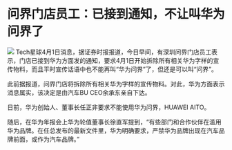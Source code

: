 # 问界门店员工：已接到通知，不让叫华为问界了

![](https://inews.gtimg.com/news_bt/O85iGDyMbr_s4pP0tpFPpMr_XyCEaaolpoDsZZBZd5bLgAA/1000)
Tech星球4月1日消息，据证券时报报道，今日早间，有深圳问界门店员工表示，门店已接到华为方面发的通知，要求4月1日开始拆除所有相关华为字样的宣传物料，而且平时宣传话语中也不能再叫“华为问界”了，但还是可以叫“问界”。

此前据报道，问界门店将拆除所有相关华为字样的宣传物料。对此，华为方面表示消息属实，该决定是由汽车BU CEO余承东亲自下达。

日前，华为创始人、董事长任正非要求不能使用华为问界，HUAWEI AITO。

随后，在华为年报会上华为轮值董事长徐直军提到，“有些部门和合作伙伴在滥用华为品牌。在任总发布的最新文件里，华为明确要求，严禁华为品牌出现在汽车品牌前面，或作为汽车品牌。”

